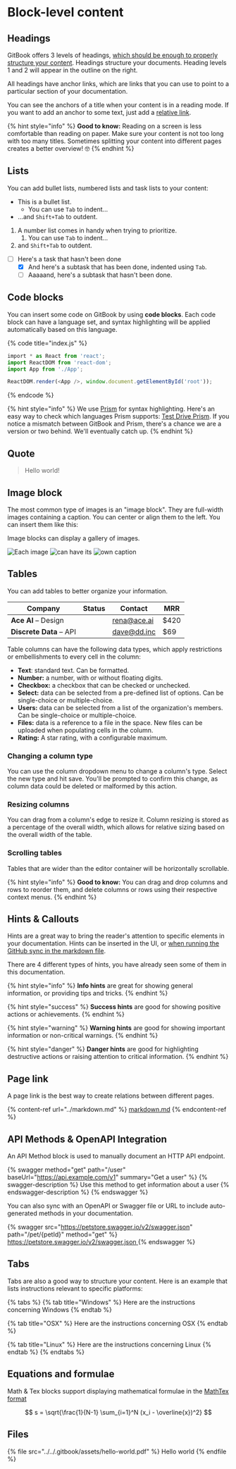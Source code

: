# Block-level content

## Headings <a href="#headings" id="headings"></a>

GitBook offers 3 levels of headings, [which should be enough to properly structure your content](https://practicaltypography.com/headings.html). Headings structure your documents. Heading levels 1 and 2 will appear in the outline on the right.

All headings have anchor links, which are links that you can use to point to a particular section of your documentation.

You can see the anchors of a title when your content is in a reading mode. If you want to add an anchor to some text, just add a [relative link](../rich-text.md#relative-links).

{% hint style="info" %}
**Good to know:** Reading on a screen is less comfortable than reading on paper. Make sure your content is not too long with too many titles. Sometimes splitting your content into different pages creates a better overview! 🤓
{% endhint %}

## Lists <a href="#lists" id="lists"></a>

You can add bullet lists, numbered lists and task lists to your content:‌

* This is a bullet list.
  * You can use `Tab` to indent…
* …and `Shift+Tab` to outdent.

1. A number list comes in handy when trying to prioritize.
   1. You can use `Tab` to indent…
2. and `Shift+Tab` to outdent.

* [ ] Here's a task that hasn't been done
  * [x] And here's a subtask that has been done, indented using `Tab`.
  * [ ] Aaaaand, here's a subtask that hasn't been done.

## Code blocks <a href="#code-blocks" id="code-blocks"></a>

You can insert some code on GitBook by using **code blocks**. Each code block can have a language set, and syntax highlighting will be applied automatically based on this language.

{% code title="index.js" %}
```javascript
‌import * as React from 'react';
import ReactDOM from 'react-dom';
import App from './App';

ReactDOM.render(<App />, window.document.getElementById('root'));
```
{% endcode %}

{% hint style="info" %}
We use [Prism](https://github.com/PrismJS/prism) for syntax highlighting. Here's an easy way to check which languages Prism supports: [Test Drive Prism](https://prismjs.com/test.html#language=markup). If you notice a mismatch between GitBook and Prism, there's a chance we are a version or two behind. We'll eventually catch up.
{% endhint %}

## Quote <a href="#quote" id="quote"></a>

> Hello world!

## Image block <a href="#quote" id="quote"></a>

The most common type of images is an "image block". They are full-width images containing a caption. You can center or align them to the left. You can insert them like this:

Image blocks can display a gallery of images.

![Each image](https://images.unsplash.com/photo-1544716278-ca5e3f4abd8c?crop=entropy\&cs=srgb\&fm=jpg\&ixid=MnwxOTcwMjR8MHwxfHNlYXJjaHw1fHxib29rfGVufDB8fHx8MTYyODc1MTk5MA\&ixlib=rb-1.2.1\&q=85) ![can have its](https://images.unsplash.com/photo-1589998059171-988d887df646?crop=entropy\&cs=srgb\&fm=jpg\&ixid=MnwxOTcwMjR8MHwxfHNlYXJjaHw5fHxib29rfGVufDB8fHx8MTYyODc1MTk5MA\&ixlib=rb-1.2.1\&q=85) ![own caption](https://images.unsplash.com/photo-1524995997946-a1c2e315a42f?crop=entropy\&cs=srgb\&fm=jpg\&ixid=MnwxOTcwMjR8MHwxfHNlYXJjaHw2fHxib29rc3xlbnwwfHx8fDE2Mjg3NTIwNzY\&ixlib=rb-1.2.1\&q=85)

## Tables <a href="#tables" id="tables"></a>

You can add tables to better organize your information.

<table><thead><tr><th>Company</th><th data-type="select">Status</th><th>Contact</th><th>MRR</th></tr></thead><tbody><tr><td><strong>Ace AI</strong> – Design</td><td></td><td><a href="mailto:noreply@gitbook.com">rena@ace.ai</a></td><td>$420</td></tr><tr><td><strong>Discrete Data</strong> – API</td><td></td><td><a href="mailto:noreply@gitbook.com">dave@dd.inc</a></td><td>$69</td></tr></tbody></table>

Table columns can have the following data types, which apply restrictions or embellishments to every cell in the column:

* **Text**: standard text. Can be formatted.
* **Number:** a number, with or without floating digits.
* **Checkbox:** a checkbox that can be checked or unchecked.
* **Select:** data can be selected from a pre-defined list of options. Can be single-choice or multiple-choice.
* **Users:** data can be selected from a list of the organization's members. Can be single-choice or multiple-choice.
* **Files:** data is a reference to a file in the space. New files can be uploaded when populating cells in the column.
* **Rating:** A star rating, with a configurable maximum.

### Changing a column type

You can use the column dropdown menu to change a column's type. Select the new type and hit save. You'll be prompted to confirm this change, as column data could be deleted or malformed by this action.

### Resizing columns

You can drag from a column's edge to resize it. Column resizing is stored as a percentage of the overall width, which allows for relative sizing based on the overall width of the table.

### Scrolling tables

Tables that are wider than the editor container will be horizontally scrollable.

{% hint style="info" %}
**Good to know:** You can drag and drop columns and rows to reorder them, and delete columns or rows using their respective context menus.
{% endhint %}

## Hints & Callouts <a href="#hints-and-callouts" id="hints-and-callouts"></a>

Hints are a great way to bring the reader's attention to specific elements in your documentation. Hints can be inserted in the UI, or [when running the GitHub sync in the markdown file](../markdown.md#hints-and-callouts).‌

There are 4 different types of hints, you have already seen some of them in this documentation.

{% hint style="info" %}
**Info hints** are great for showing general information, or providing tips and tricks.
{% endhint %}

{% hint style="success" %}
**Success hints** are good for showing positive actions or achievements.
{% endhint %}

{% hint style="warning" %}
**Warning hints** are good for showing important information or non-critical warnings.
{% endhint %}

{% hint style="danger" %}
**Danger hints** are good for highlighting destructive actions or raising attention to critical information.
{% endhint %}

## Page link <a href="#page-link" id="page-link"></a>

A page link is the best way to create relations between different pages.

{% content-ref url="../markdown.md" %}
[markdown.md](../markdown.md)
{% endcontent-ref %}

## API Methods & OpenAPI Integration <a href="#api-methods" id="api-methods"></a>

An API Method block is used to manually document an HTTP API endpoint.

{% swagger method="get" path="/user" baseUrl="https://api.example.com/v1" summary="Get a user" %}
{% swagger-description %}
Use this method to get information about a user
{% endswagger-description %}
{% endswagger %}

You can also sync with an OpenAPI or Swagger file or URL to include auto-generated methods in your documentation.

{% swagger src="https://petstore.swagger.io/v2/swagger.json" path="/pet/{petId}" method="get" %}
[https://petstore.swagger.io/v2/swagger.json ](https://petstore.swagger.io/v2/swagger.json)
{% endswagger %}

## Tabs

Tabs are also a good way to structure your content. Here is an example that lists instructions relevant to specific platforms:

{% tabs %}
{% tab title="Windows" %}
Here are the instructions concerning Windows
{% endtab %}

{% tab title="OSX" %}
Here are the instructions concerning OSX
{% endtab %}

{% tab title="Linux" %}
Here are the instructions concerning Linux
{% endtab %}
{% endtabs %}

## Equations and formulae

Math & Tex blocks support displaying mathematical formulae in the [MathTex format](https://katex.org)

$$
s = \sqrt{\frac{1}{N-1} \sum_{i=1}^N (x_i - \overline{x})^2}
$$

## Files

{% file src="../../.gitbook/assets/hello-world.pdf" %}
Hello world
{% endfile %}
